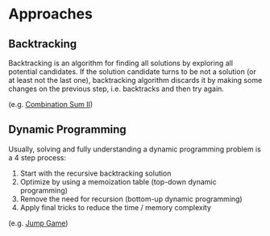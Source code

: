 # Approaches

## Backtracking

Backtracking is an algorithm for finding all solutions by exploring all potential candidates. If the solution candidate turns to be not a solution (or at least not the last one), backtracking algorithm discards it by making some changes on the previous step, i.e. backtracks and then try again.

(e.g. [Combination Sum II](https://leetcode.com/problems/combination-sum-ii/))

## Dynamic Programming

Usually, solving and fully understanding a dynamic programming problem is a 4 step process:

1. Start with the recursive backtracking solution
2. Optimize by using a memoization table (top-down dynamic programming)
3. Remove the need for recursion (bottom-up dynamic programming)
4. Apply final tricks to reduce the time / memory complexity

(e.g. [Jump Game](https://leetcode.com/problems/jump-game/))
